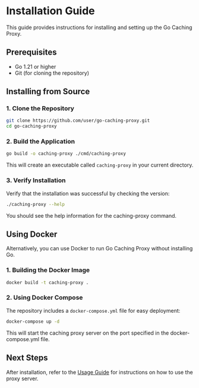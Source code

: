 # Installation Guide

This guide provides instructions for installing and setting up the Go Caching Proxy.

## Prerequisites

- Go 1.21 or higher
- Git (for cloning the repository)

## Installing from Source

### 1. Clone the Repository

```bash
git clone https://github.com/user/go-caching-proxy.git
cd go-caching-proxy
```

### 2. Build the Application

```bash
go build -o caching-proxy ./cmd/caching-proxy
```

This will create an executable called `caching-proxy` in your current directory.

### 3. Verify Installation

Verify that the installation was successful by checking the version:

```bash
./caching-proxy --help
```

You should see the help information for the caching-proxy command.

## Using Docker

Alternatively, you can use Docker to run Go Caching Proxy without installing Go.

### 1. Building the Docker Image

```bash
docker build -t caching-proxy .
```

### 2. Using Docker Compose

The repository includes a `docker-compose.yml` file for easy deployment:

```bash
docker-compose up -d
```

This will start the caching proxy server on the port specified in the docker-compose.yml file.

## Next Steps

After installation, refer to the [Usage Guide](usage.md) for instructions on how to use the proxy server.
